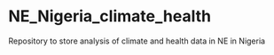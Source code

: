 
<!-- README.md is generated from README.Rmd. Please edit that file -->

# NE_Nigeria_climate_health

<!-- badges: start -->
<!-- badges: end -->

Repository to store analysis of climate and health data in NE in Nigeria

